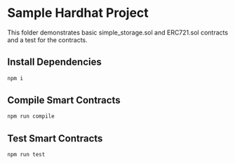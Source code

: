 # Sample Hardhat Project

This folder demonstrates basic simple_storage.sol and ERC721.sol contracts and a test for the contracts.

## Install Dependencies

```bash
npm i
```

## Compile Smart Contracts

```bash
npm run compile
```

## Test Smart Contracts

```bash
npm run test
```
